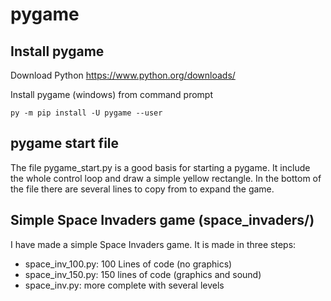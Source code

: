 # pygame

## Install pygame
Download Python
https://www.python.org/downloads/

Install pygame (windows) from command prompt
```
py -m pip install -U pygame --user
```

## pygame start file
The file pygame_start.py is a good basis for starting a pygame.
It include the whole control loop and draw a simple yellow rectangle.
In the bottom of the file there are several lines to copy from to expand the game.

## Simple Space Invaders game (space_invaders/)
I have made a simple Space Invaders game.
It is made in three steps:
* space_inv_100.py: 100 Lines of code (no graphics)
* space_inv_150.py: 150 lines of code (graphics and sound)
* space_inv.py: more complete with several levels

